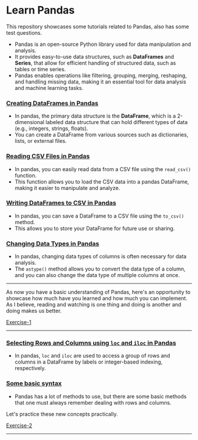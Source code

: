 # Learn Pandas
This repository showcases some tutorials related to Pandas, also has some test questions.


- Pandas is an open-source Python library used for data manipulation and analysis. 
- It provides easy-to-use data structures, such as **DataFrames** and **Series**, that allow for efficient handling of structured data, such as tables or time series.
- Pandas enables operations like filtering, grouping, merging, reshaping, and handling missing data, making it an essential tool for data analysis and machine learning tasks.

### [Creating DataFrames in Pandas](https://github.com/RahulRoy-rsp/Learn_Pandas/blob/main/creating_dataframes.md)

- In pandas, the primary data structure is the **DataFrame**, which is a 2-dimensional labeled data structure that can hold different types of data (e.g., integers, strings, floats). 
- You can create a DataFrame from various sources such as dictionaries, lists, or external files.


### [Reading CSV Files in Pandas](https://github.com/RahulRoy-rsp/Learn_Pandas/blob/main/reading_csv.md)

- In pandas, you can easily read data from a CSV file using the `read_csv()` function. 
- This function allows you to load the CSV data into a pandas DataFrame, making it easier to manipulate and analyze.

### [Writing DataFrames to CSV in Pandas](https://github.com/RahulRoy-rsp/Learn_Pandas/blob/main/writing_csv.md)

- In pandas, you can save a DataFrame to a CSV file using the `to_csv()` method. 
- This allows you to store your DataFrame for future use or sharing.

### [Changing Data Types in Pandas](https://github.com/RahulRoy-rsp/Learn_Pandas/blob/main/casting.md)

- In pandas, changing data types of columns is often necessary for data analysis. 
- The `astype()` method allows you to convert the data type of a column, and you can also change the data type of multiple columns at once.
---

As now you have a basic understanding of Pandas, here's an opportunity to showcase how much have you learned and how much you can implement. As I believe, reading and watching is one thing and doing is another and doing makes us better.

[Exercise-1](https://github.com/RahulRoy-rsp/Learn_Pandas/blob/main/Exercise-1/questions.md)

---

### [Selecting Rows and Columns using `loc` and `iloc` in Pandas](https://github.com/RahulRoy-rsp/Learn_Pandas/blob/main/selections.md)

- In pandas, `loc` and `iloc` are used to access a group of rows and columns in a DataFrame by labels or integer-based indexing, respectively.

### [Some basic syntax](https://github.com/RahulRoy-rsp/Learn_Pandas/blob/main/base.md)

- Pandas has a lot of methods to use, but there are some basic methods that one must always remember dealing with rows and columns.

Let's practice these new concepts practically.

[Exercise-2](https://github.com/RahulRoy-rsp/Learn_Pandas/blob/main/Exercise-2/questions.md)

---
